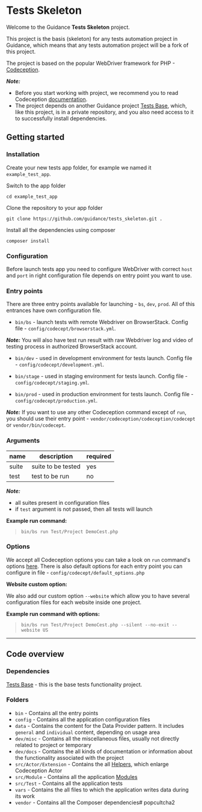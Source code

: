 # Tests Skeleton

Welcome to the Guidance **Tests Skeleton** project. 

This project is the basis (skeleton) for any tests automation project in Guidance, which means
that any tests automation project will be a fork of this project. 

The project is based on the popular WebDriver framework for PHP - [Codeception](https://codeception.com).

***Note:*** 
- Before you start working with project, we recommend you to read Codeception [documentation](https://codeception.com/docs).
- The project depends on another Guidance project [Tests Base](https://github.com/guidance/tests_base), 
which, like this project, is in a private repository, and you also need access to it to successfully install dependencies.

## Getting started

### Installation

Create your new tests app folder, for example we named it `example_test_app`.

Switch to the app folder

    cd example_test_app

Clone the repository to your app folder

    git clone https://github.com/guidance/tests_skeleton.git .

Install all the dependencies using composer

    composer install
    
### Configuration

Before launch tests app you need to configure WebDriver with correct `host` and `port` in right configuration file depends on entry point you want to use.

### Entry points

There are three entry points available for launching - `bs`, `dev`, `prod`.
All of this entrances have own configuration file.

- `bin/bs` - launch tests with remote Webdriver on BrowserStack. Config file - `config/codecept/browserstack.yml`.

***Note:*** You will also have test run result with raw Webdriver log and video of testing process in authorized BrowserStack account.

- `bin/dev` - used in development environment for tests launch. Config file - `config/codecept/development.yml`.

- `bin/stage` - used in staging environment for tests launch. Config file - `config/codecept/staging.yml`.

- `bin/prod` - used in production environment for tests launch. Config file - `config/codecept/production.yml`.

***Note:*** If you want to use any other Codeception command except of `run`, you should use their entry point - `vendor/codeception/codeception/codecept` or `vendor/bin/codecept`.

### Arguments

|    name   |    description    |  required |
|-----------|-------------------|-----------|
| suite     | suite to be tested|    yes    | 
| test      | test to be run 	|    no     |  

***Note:*** 
- all suites present in configuration files
- if `test` argument is not passed, then all tests will launch

**Example run command:**

>`bin/bs run Test/Project DemoCest.php`

### Options

We accept all Codeception options you can take a look on `run` command's options [here](https://codeception.com/docs/reference/Commands).
There is also default options for each entry point you can configure in file - `config/codecept/default_options.php`

**Website custom option:**

We also add our custom option `--website` which allow you to have several configuration files for each website inside one project.

**Example run command with options:**

>`bin/bs run Test/Project DemoCest.php --silent --no-exit --website US`
___

## Code overview

### Dependencies

[Tests Base](https://github.com/guidance/tests_base) - this is the base tests functionality project.

### Folders

- `bin` - Contains all the entry points
- `config` - Contains all the application configuration files
- `data` - Contains the content for the Data Provider pattern. It includes `general` and `individual` content, depending on usage area
- `dev/misc` - Contains all the miscellaneous files, usually not directly related to project or temporary
- `dev/docs` - Contains the all kinds of documentation or information about the functionality associated with the project
- `src/Actor/Extension` - Contains the all [Helpers](https://codeception.com/docs/06-ModulesAndHelpers), which enlarge Codeception Actor
- `src/Module` - Contains all the application [Modules](https://github.com/guidance/tests_base/#module)
- `src/Test` - Contains all the application tests
- `vars` - Contains the all files to which the application writes data during its work
- `vendor` - Contains all the Composer dependencies# popcultcha2
